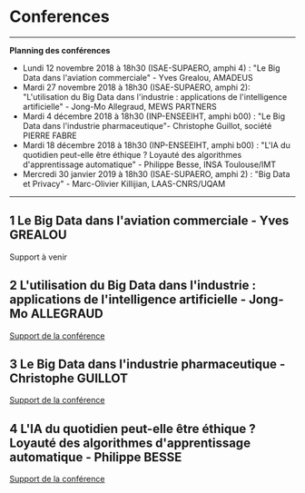 # Conferences
_____
**Planning des conférences**
-	Lundi 12 novembre 2018 à 18h30 (ISAE-SUPAERO, amphi 4) : "Le Big Data dans l'aviation commerciale" - Yves Grealou, AMADEUS
-	Mardi 27 novembre 2018 à 18h30 (ISAE-SUPAERO, amphi 2): "L'utilisation du Big Data dans l'industrie : applications de l'intelligence artificielle" - Jong-Mo Allegraud, MEWS PARTNERS
-	Mardi 4 décembre 2018 à 18h30 (INP-ENSEEIHT, amphi b00) : "Le Big Data dans l'industrie pharmaceutique"- Christophe Guillot, société PIERRE FABRE
-	Mardi 18 décembre 2018 à 18h30 (INP-ENSEEIHT, amphi b00) : "L'IA du quotidien peut-elle être éthique ? Loyauté des algorithmes d'apprentissage automatique" - Philippe Besse, INSA Toulouse/IMT
-	Mercredi 30 janvier 2019 à 18h30 (ISAE-SUPAERO, amphi 2) : "Big Data et Privacy" - Marc-Olivier Killijian, LAAS-CNRS/UQAM
_____
## 1 Le Big Data dans l'aviation commerciale - Yves GREALOU

Support à venir

## 2 L'utilisation du Big Data dans l'industrie : applications de l'intelligence artificielle - Jong-Mo ALLEGRAUD

[Support de la conférence](https://github.com/Certificat-sciences-des-donnees-bigdata/Module-sensibilisation/blob/master/Documents/Defi%20du%20big%20data%20industrie%20-JongAllegraud-MewsPartners.pdf)

## 3 Le Big Data dans l'industrie pharmaceutique - Christophe GUILLOT

[Support de la conférence](https://github.com/Certificat-sciences-des-donnees-bigdata/Module-sensibilisation/blob/master/Documents/Bigdata%20pharma%20-%20ChristopheGuillot.pdf)

## 4 L'IA du quotidien peut-elle être éthique ? Loyauté des algorithmes d'apprentissage automatique - Philippe BESSE

[Support de la conférence](https://github.com/Certificat-sciences-des-donnees-bigdata/Module-sensibilisation/blob/master/Documents/IA-Ethique-2018.pdf)
      
